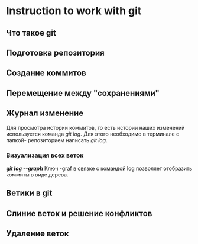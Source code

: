 # Instruction to work with git

## Что такое git     

## Подготовка репозитория

## Создание коммитов

## Перемещение между "сохранениями"

## Журнал изменение
Для просмотра истории коммитов, то есть истории наших изменений используется команда *git log*. Для этого необходимо в терминале с папкой- репозиторием написать *git log*.

### Визуализация всех веток
***git log --graph***
Ключ -graf в связке с командой log позволяет отобразить коммиты в виде дерева.
 
## Ветики в git 

## Слиние веток и решение конфликтов

## Удаление веток